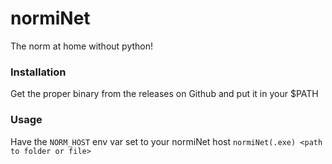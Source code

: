 # normiNet

The norm at home without python!

### Installation

Get the proper binary from the releases on Github and put it in your $PATH

### Usage

Have the `NORM_HOST` env var set to your normiNet host
`normiNet(.exe) <path to folder or file>`
